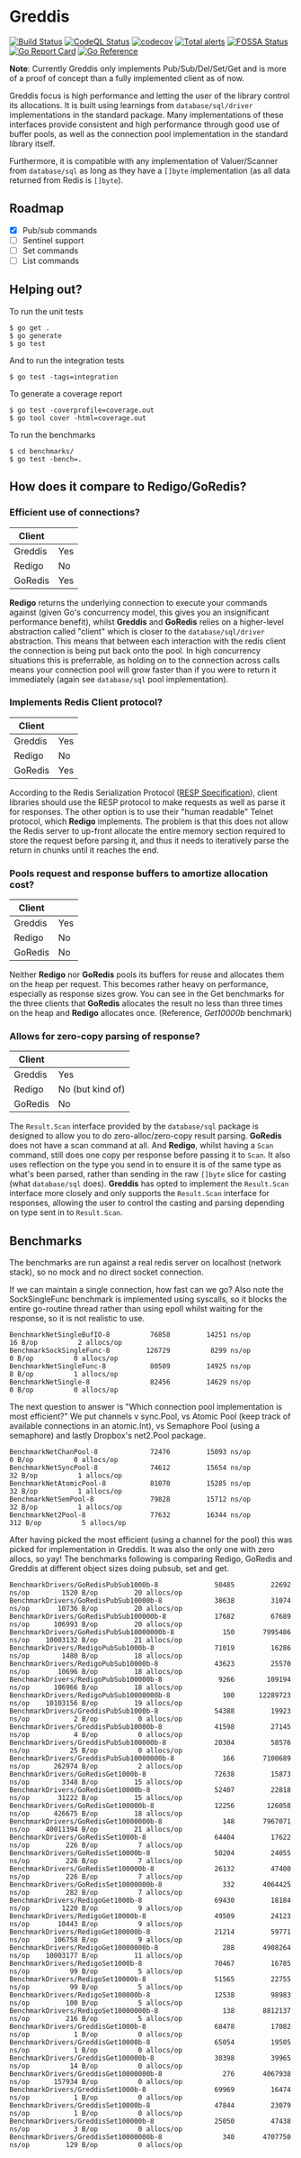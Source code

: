 # Greddis

[![Build Status](https://github.com/mikn/greddis/workflows/build/badge.svg)](https://github.com/mikn/greddis/actions/workflows/build.yml)
[![CodeQL Status](https://github.com/mikn/greddis/workflows/CodeQL/badge.svg)](https://github.com/mikn/greddis/actions/workflows/codeql-analysis.yml)
[![codecov](https://codecov.io/gh/mikn/greddis/branch/master/graph/badge.svg)](https://codecov.io/gh/mikn/greddis)
[![Total alerts](https://img.shields.io/lgtm/alerts/g/mikn/greddis.svg?logo=lgtm&logoWidth=18)](https://lgtm.com/projects/g/mikn/greddis/alerts/)
[![FOSSA Status](https://app.fossa.com/api/projects/custom%2B13944%2Fgreddis.svg?type=shield)](https://app.fossa.com/projects/custom%2B13944%2Fgreddis?ref=badge_shield)
[![Go Report Card](https://goreportcard.com/badge/github.com/mikn/greddis)](https://goreportcard.com/report/github.com/mikn/greddis)
[![Go Reference](https://pkg.go.dev/badge/github.com/mikn/greddis.svg)](https://pkg.go.dev/github.com/mikn/greddis)

**Note**: Currently Greddis only implements Pub/Sub/Del/Set/Get and is more of a proof of concept than a fully implemented client as of now.

Greddis focus is high performance and letting the user of the library control its allocations. It is built using learnings from `database/sql/driver` implementations in the standard package. Many implementations of these interfaces provide consistent and high performance through good use of buffer pools, as well as the connection pool implementation in the standard library itself.

Furthermore, it is compatible with any implementation of Valuer/Scanner from `database/sql` as long as they have a `[]byte` implementation (as all data returned from Redis is `[]byte`).

## Roadmap
 - [x] Pub/sub commands
 - [ ] Sentinel support
 - [ ] Set commands
 - [ ] List commands

## Helping out?
To run the unit tests
```
$ go get .
$ go generate
$ go test
```
And to run the integration tests
```
$ go test -tags=integration
```
To generate a coverage report
```
$ go test -coverprofile=coverage.out
$ go tool cover -html=coverage.out
```

To run the benchmarks
```
$ cd benchmarks/
$ go test -bench=.
```


## How does it compare to Redigo/GoRedis?

### Efficient use of connections?

| Client  |     |
| ------- | --- |
| Greddis | Yes |
| Redigo  | No  |
| GoRedis | Yes |

**Redigo** returns the underlying connection to execute your commands against (given Go's concurrency model, this gives you an insignificant performance benefit), whilst **Greddis** and **GoRedis** relies on a higher-level abstraction called "client" which is closer to the `database/sql/driver` abstraction. This means that between each interaction with the redis client the connection is being put back onto the pool. In high concurrency situations this is preferrable, as holding on to the connection across calls means your connection pool will grow faster than if you were to return it immediately (again see `database/sql` pool implementation).

### Implements Redis Client protocol?

| Client  |     |
| ------- | --- |
| Greddis | Yes |
| Redigo  | No  |
| GoRedis | Yes |

According to the Redis Serialization Protocol ([RESP Specification](https://redis.io/topics/protocol)), client libraries should use the RESP protocol to make requests as well as parse it for responses. The other option is to use their "human readable" Telnet protocol, which **Redigo** implements. The problem is that this does not allow the Redis server to up-front allocate the entire memory section required to store the request before parsing it, and thus it needs to iteratively parse the return in chunks until it reaches the end.

### Pools request and response buffers to amortize allocation cost?

| Client  |     |
| ------- | --- |
| Greddis | Yes |
| Redigo  | No  |
| GoRedis | No  |

Neither **Redigo** nor **GoRedis** pools its buffers for reuse and allocates them on the heap per request. This becomes rather heavy on performance, especially as response sizes grow. You can see in the Get benchmarks for the three clients that **GoRedis** allocates the result no less than three times on the heap and **Redigo** allocates once. (Reference, *Get10000b* benchmark)

### Allows for zero-copy parsing of response?

| Client  |                  |
| ------- | ---------------- |
| Greddis | Yes              |
| Redigo  | No (but kind of) |
| GoRedis | No               |

The `Result.Scan` interface provided by the `database/sql` package is designed to allow you to do zero-alloc/zero-copy result parsing. **GoRedis** does not have a scan command at all. And **Redigo**, whilst having a `Scan` command, still does one copy per response before passing it to `Scan`. It also uses reflection on the type you send in to ensure it is of the same type as what's been parsed, rather than sending in the raw `[]byte` slice for casting (what `database/sql` does). **Greddis** has opted to implement the `Result.Scan` interface more closely and only supports the `Result.Scan` interface for responses, allowing the user to control the casting and parsing depending on type sent in to `Result.Scan`.

## Benchmarks

The benchmarks are run against a real redis server on localhost (network stack), so no mock and no direct socket connection.

If we can maintain a single connection, how fast can we go?
Also note the SockSingleFunc benchmark is implemented using syscalls, so it blocks the entire go-routine thread rather than using epoll whilst waiting for the response, so it is not realistic to use.
```
BenchmarkNetSingleBufIO-8   	   76858	     14251 ns/op	      16 B/op	       2 allocs/op
BenchmarkSockSingleFunc-8   	  126729	      8299 ns/op	       0 B/op	       0 allocs/op
BenchmarkNetSingleFunc-8    	   80509	     14925 ns/op	       8 B/op	       1 allocs/op
BenchmarkNetSingle-8        	   82456	     14629 ns/op	       0 B/op	       0 allocs/op
```
The next question to answer is "Which connection pool implementation is most efficient?"
We put channels v sync.Pool, vs Atomic Pool (keep track of available connections in an atomic.Int), vs Semaphore Pool (using a semaphore) and lastly Dropbox's net2.Pool package.
```
BenchmarkNetChanPool-8      	   72476	     15093 ns/op	       0 B/op	       0 allocs/op
BenchmarkNetSyncPool-8      	   74612	     15654 ns/op	      32 B/op	       1 allocs/op
BenchmarkNetAtomicPool-8    	   81070	     15285 ns/op	      32 B/op	       1 allocs/op
BenchmarkNetSemPool-8       	   79828	     15712 ns/op	      32 B/op	       1 allocs/op
BenchmarkNet2Pool-8         	   77632	     16344 ns/op	     312 B/op	       5 allocs/op

```
After having picked the most efficient (using a channel for the pool) this was picked for implementation in Greddis. It was also the only one with zero allocs, so yay!
The benchmarks following is comparing Redigo, GoRedis and Greddis at different object sizes doing pubsub, set and get.
```
BenchmarkDrivers/GoRedisPubSub1000b-8         	   50485	     22692 ns/op	    1520 B/op	      20 allocs/op
BenchmarkDrivers/GoRedisPubSub10000b-8        	   38638	     31074 ns/op	   10736 B/op	      20 allocs/op
BenchmarkDrivers/GoRedisPubSub100000b-8       	   17682	     67689 ns/op	  106993 B/op	      20 allocs/op
BenchmarkDrivers/GoRedisPubSub10000000b-8     	     150	   7995486 ns/op	10003132 B/op	      21 allocs/op
BenchmarkDrivers/RedigoPubSub1000b-8          	   71019	     16286 ns/op	    1480 B/op	      18 allocs/op
BenchmarkDrivers/RedigoPubSub10000b-8         	   43623	     25570 ns/op	   10696 B/op	      18 allocs/op
BenchmarkDrivers/RedigoPubSub100000b-8        	    9266	    109194 ns/op	  106966 B/op	      18 allocs/op
BenchmarkDrivers/RedigoPubSub10000000b-8      	     100	  12289723 ns/op	10103156 B/op	      19 allocs/op
BenchmarkDrivers/GreddisPubSub1000b-8         	   54388	     19923 ns/op	       2 B/op	       0 allocs/op
BenchmarkDrivers/GreddisPubSub10000b-8        	   41598	     27145 ns/op	       4 B/op	       0 allocs/op
BenchmarkDrivers/GreddisPubSub100000b-8       	   20304	     58576 ns/op	      25 B/op	       0 allocs/op
BenchmarkDrivers/GreddisPubSub10000000b-8     	     166	   7100689 ns/op	  262974 B/op	       2 allocs/op
BenchmarkDrivers/GoRedisGet1000b-8            	   72638	     15873 ns/op	    3348 B/op	      15 allocs/op
BenchmarkDrivers/GoRedisGet10000b-8           	   52407	     22818 ns/op	   31222 B/op	      15 allocs/op
BenchmarkDrivers/GoRedisGet100000b-8          	   12256	    126058 ns/op	  426675 B/op	      18 allocs/op
BenchmarkDrivers/GoRedisGet10000000b-8        	     148	   7967071 ns/op	40011394 B/op	      21 allocs/op
BenchmarkDrivers/GoRedisSet1000b-8            	   64404	     17622 ns/op	     226 B/op	       7 allocs/op
BenchmarkDrivers/GoRedisSet10000b-8           	   50204	     24055 ns/op	     226 B/op	       7 allocs/op
BenchmarkDrivers/GoRedisSet100000b-8          	   26132	     47400 ns/op	     226 B/op	       7 allocs/op
BenchmarkDrivers/GoRedisSet10000000b-8        	     332	   4064425 ns/op	     282 B/op	       7 allocs/op
BenchmarkDrivers/RedigoGet1000b-8             	   69430	     18184 ns/op	    1220 B/op	       9 allocs/op
BenchmarkDrivers/RedigoGet10000b-8            	   49509	     24123 ns/op	   10443 B/op	       9 allocs/op
BenchmarkDrivers/RedigoGet100000b-8           	   21214	     59771 ns/op	  106758 B/op	       9 allocs/op
BenchmarkDrivers/RedigoGet10000000b-8         	     288	   4908264 ns/op	10003177 B/op	      11 allocs/op
BenchmarkDrivers/RedigoSet1000b-8             	   70467	     16785 ns/op	      99 B/op	       5 allocs/op
BenchmarkDrivers/RedigoSet10000b-8            	   51565	     22755 ns/op	      99 B/op	       5 allocs/op
BenchmarkDrivers/RedigoSet100000b-8           	   12538	     98983 ns/op	     100 B/op	       5 allocs/op
BenchmarkDrivers/RedigoSet10000000b-8         	     138	   8812137 ns/op	     216 B/op	       5 allocs/op
BenchmarkDrivers/GreddisGet1000b-8            	   68478	     17082 ns/op	       1 B/op	       0 allocs/op
BenchmarkDrivers/GreddisGet10000b-8           	   65054	     19505 ns/op	       1 B/op	       0 allocs/op
BenchmarkDrivers/GreddisGet100000b-8          	   30398	     39965 ns/op	      14 B/op	       0 allocs/op
BenchmarkDrivers/GreddisGet10000000b-8        	     276	   4067938 ns/op	  157934 B/op	       0 allocs/op
BenchmarkDrivers/GreddisSet1000b-8            	   69969	     16474 ns/op	       1 B/op	       0 allocs/op
BenchmarkDrivers/GreddisSet10000b-8           	   47844	     23079 ns/op	       1 B/op	       0 allocs/op
BenchmarkDrivers/GreddisSet100000b-8          	   25050	     47438 ns/op	       3 B/op	       0 allocs/op
BenchmarkDrivers/GreddisSet10000000b-8        	     340	   4707750 ns/op	     129 B/op	       0 allocs/op
```
